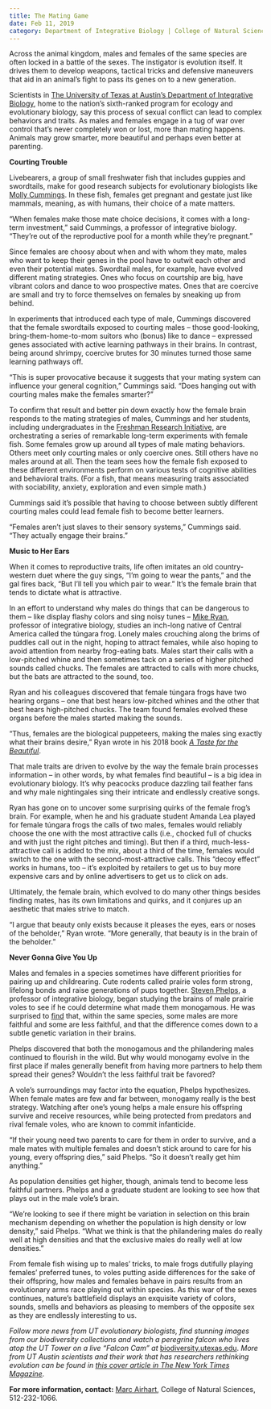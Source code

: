```yaml
--- 
title: The Mating Game
date: Feb 11, 2019
category: Department of Integrative Biology | College of Natural Sciences
---
```


Across the animal kingdom, males and females of the same species are often locked in a battle of the sexes. The instigator is evolution itself. It drives them to develop weapons, tactical tricks and defensive maneuvers that aid in an animal’s fight to pass its genes on to a new generation. 

Scientists in [The University of Texas at Austin’s Department of Integrative Biology](https://integrativebio.utexas.edu/), home to the nation’s sixth-ranked program for ecology and evolutionary biology, say this process of sexual conflict can lead to complex behaviors and traits. As males and females engage in a tug of war over control that’s never completely won or lost, more than mating happens. Animals may grow smarter, more beautiful and perhaps even better at parenting.

**Courting Trouble**

Livebearers, a group of small freshwater fish that includes guppies and swordtails, make for good research subjects for evolutionary biologists like [Molly Cummings](https://integrativebio.utexas.edu/component/cobalt/item/7-integrative-biology/208-cummings-molly-e?Itemid=1224). In these fish, females get pregnant and gestate just like mammals, meaning, as with humans, their choice of a mate matters.

“When females make those mate choice decisions, it comes with a long-term investment,” said Cummings, a professor of integrative biology. “They’re out of the reproductive pool for a month while they’re pregnant.”

Since females are choosy about when and with whom they mate, males who want to keep their genes in the pool have to outwit each other and even their potential mates. Swordtail males, for example, have evolved different mating strategies. Ones who focus on courtship are big, have vibrant colors and dance to woo prospective mates. Ones that are coercive are small and try to force themselves on females by sneaking up from behind. 

In experiments that introduced each type of male, Cummings discovered that the female swordtails exposed to courting males – those good-looking, bring-them-home-to-mom suitors who (bonus) like to dance – expressed genes associated with active learning pathways in their brains. In contrast, being around shrimpy, coercive brutes for 30 minutes turned those same learning pathways off. 

“This is super provocative because it suggests that your mating system can influence your general cognition,” Cummings said. “Does hanging out with courting males make the females smarter?”

To confirm that result and better pin down exactly how the female brain responds to the mating strategies of males, Cummings and her students, including undergraduates in the [Freshman Research Initiative](https://cns.utexas.edu/fri), are orchestrating a series of remarkable long-term experiments with female fish. Some females grow up around all types of male mating behaviors. Others meet only courting males or only coercive ones. Still others have no males around at all. Then the team sees how the female fish exposed to these different environments perform on various tests of cognitive abilities and behavioral traits. (For a fish, that means measuring traits associated with sociability, anxiety, exploration and even simple math.)

Cummings said it’s possible that having to choose between subtly different courting males could lead female fish to become better learners.

“Females aren’t just slaves to their sensory systems,” Cummings said. “They actually engage their brains.” 

**Music to Her Ears**

When it comes to reproductive traits, life often imitates an old country-western duet where the guy sings, “I’m going to wear the pants,” and the gal fires back, “But I’ll tell you which pair to wear.” It’s the female brain that tends to dictate what is attractive.

In an effort to understand why males do things that can be dangerous to them – like display flashy colors and sing noisy tunes – [Mike Ryan](https://integrativebio.utexas.edu/component/cobalt/item/7-integrative-biology/232-ryan-michael-j?Itemid=1224), professor of integrative biology, studies an inch-long native of Central America called the túngara frog. Lonely males crouching along the brims of puddles call out in the night, hoping to attract females, while also hoping to avoid attention from nearby frog-eating bats. Males start their calls with a low-pitched whine and then sometimes tack on a series of higher pitched sounds called chucks. The females are attracted to calls with more chucks, but the bats are attracted to the sound, too.

Ryan and his colleagues discovered that female túngara frogs have two hearing organs – one that best hears low-pitched whines and the other that best hears high-pitched chucks. The team found females evolved these organs before the males started making the sounds.

“Thus, females are the biological puppeteers, making the males sing exactly what their brains desire,” Ryan wrote in his 2018 book [_A Taste for the Beautiful_](https://cns.utexas.edu/news/world-renowned-ut-animal-behaviorist-publishes-new-book).

That male traits are driven to evolve by the way the female brain processes information – in other words, by what females find beautiful – is a big idea in evolutionary biology. It’s why peacocks produce dazzling tail feather fans and why male nightingales sing their intricate and endlessly creative songs.

Ryan has gone on to uncover some surprising quirks of the female frog’s brain. For example, when he and his graduate student Amanda Lea played for female túngara frogs the calls of two males, females would reliably choose the one with the most attractive calls (i.e., chocked full of chucks and with just the right pitches and timing). But then if a third, much-less-attractive call is added to the mix, about a third of the time, females would switch to the one with the second-most-attractive calls. This “decoy effect” works in humans, too – it’s exploited by retailers to get us to buy more expensive cars and by online advertisers to get us to click on ads.

Ultimately, the female brain, which evolved to do many other things besides finding mates, has its own limitations and quirks, and it conjures up an aesthetic that males strive to match. 

“I argue that beauty only exists because it pleases the eyes, ears or noses of the beholder,” Ryan wrote. “More generally, that beauty is in the brain of the beholder.”

**Never Gonna Give You Up**

Males and females in a species sometimes have different priorities for pairing up and childrearing. Cute rodents called prairie voles form strong, lifelong bonds and raise generations of pups together. [Steven Phelps](https://integrativebio.utexas.edu/component/cobalt/item/7-integrative-biology/230-phelps-steven-m?Itemid=1224), a professor of integrative biology, began studying the brains of male prairie voles to see if he could determine what made them monogamous. He was surprised to [find](https://www.texasscientist.cns.utexas.edu/articles/2017/1/2/wired-to-wander) that, within the same species, some males are more faithful and some are less faithful, and that the difference comes down to a subtle genetic variation in their brains.

Phelps discovered that both the monogamous and the philandering males continued to flourish in the wild. But why would monogamy evolve in the first place if males generally benefit from having more partners to help them spread their genes? Wouldn’t the less faithful trait be favored?

A vole’s surroundings may factor into the equation, Phelps hypothesizes. When female mates are few and far between, monogamy really is the best strategy. Watching after one’s young helps a male ensure his offspring survive and receive resources, while being protected from predators and rival female voles, who are known to commit infanticide.

“If their young need two parents to care for them in order to survive, and a male mates with multiple females and doesn’t stick around to care for his young, every offspring dies,” said Phelps. “So it doesn’t really get him anything.”

As population densities get higher, though, animals tend to become less faithful partners. Phelps and a graduate student are looking to see how that plays out in the male vole’s brain.

“We’re looking to see if there might be variation in selection on this brain mechanism depending on whether the population is high density or low density,” said Phelps. “What we think is that the philandering males do really well at high densities and that the exclusive males do really well at low densities.”

From female fish wising up to males’ tricks, to male frogs dutifully playing females’ preferred tunes, to voles putting aside differences for the sake of their offspring, how males and females behave in pairs results from an evolutionary arms race playing out within species. As this war of the sexes continues, nature’s battlefield displays an exquisite variety of colors, sounds, smells and behaviors as pleasing to members of the opposite sex as they are endlessly interesting to us.

_Follow more news from UT evolutionary biologists, find stunning images from our biodiversity collections and watch a peregrine falcon who lives atop the UT Tower on a live “Falcon Cam” at_ [biodiversity.utexas.edu](https://biodiversity.utexas.edu/). _More from UT Austin scientists and their work that has researchers rethinking evolution can be found in_ [_this cover article in The New York Times Magazine_](https://www.nytimes.com/2019/01/09/magazine/beauty-evolution-animal.html)_._

**For more information, contact:** [Marc Airhart](mailto:mairhart@austin.utexas.edu), College of Natural Sciences, 512-232-1066.